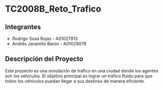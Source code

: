 # TC2008B_Reto_Trafico

## Integrantes
- Rodrigo Sosa Rojas - A01027913
- Andrés Jaramillo Barón - A01029079

## Descripción del Proyecto
Este proyecto es una simulación de tráfico en una ciudad donde los agentes son los vehículos. El objetivo principal es lograr un tráfico fluido para que todos los vehículos puedan llegar a sus destinos de manera eficiente.
